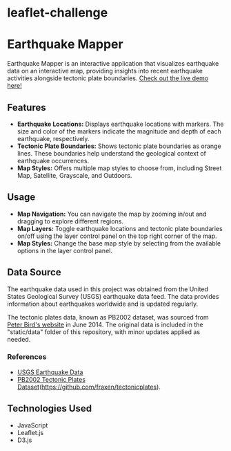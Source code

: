 # leaflet-challenge

# Earthquake Mapper

Earthquake Mapper is an interactive application that visualizes earthquake data on an interactive map, providing insights into recent earthquake activities alongside tectonic plate boundaries.
[Check out the live demo here!](https://sunghea.github.io/leaflet-challenge)

## Features

- **Earthquake Locations:** Displays earthquake locations with markers. The size and color of the markers indicate the magnitude and depth of each earthquake, respectively.
- **Tectonic Plate Boundaries:** Shows tectonic plate boundaries as orange lines. These boundaries help understand the geological context of earthquake occurrences.
- **Map Styles:** Offers multiple map styles to choose from, including Street Map, Satellite, Grayscale, and Outdoors.

## Usage

- **Map Navigation:** You can navigate the map by zooming in/out and dragging to explore different regions.
- **Map Layers:** Toggle earthquake locations and tectonic plate boundaries on/off using the layer control panel on the top right corner of the map.
- **Map Styles:** Change the base map style by selecting from the available options in the layer control panel.

## Data Source
The earthquake data used in this project was obtained from the United States Geological Survey (USGS) earthquake data feed. The data provides information about earthquakes worldwide and is updated regularly.

The tectonic plates data, known as PB2002 dataset, was sourced from [Peter Bird's website](http://peterbird.name/oldFTP/PB2002/) in June 2014. The original data is included in the "static/data" folder of this repository, with minor updates applied as needed.

### References
- [USGS Earthquake Data](https://earthquake.usgs.gov/earthquakes/feed/v1.0/summary/all_week.geojson)
- [PB2002 Tectonic Plates Dataset](http://peterbird.name/oldFTP/PB2002/)(https://github.com/fraxen/tectonicplates).


## Technologies Used

- JavaScript
- Leaflet.js
- D3.js

